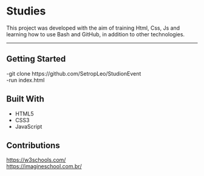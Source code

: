 <h1>Studies</h1>
<p>This project was developed with the aim of training Html, Css, Js and learning how to use Bash and GitHub, in addition to other technologies.</p>
<hr>

<h2>Getting Started</h2>
<p>-git clone https://github.com/SetropLeo/StudionEvent<br>
-run index.html
</p>

<h2>Built With</h2>
<ul>
<li>HTML5</li>
<li>CSS3</li>
<li>JavaScript</li>
</ul>

<h2>Contributions</h2>
<a href="W3Schools">https://w3schools.com/</a> 
<br>
<a href="Imagine School">https://imagineschool.com.br/</a>
